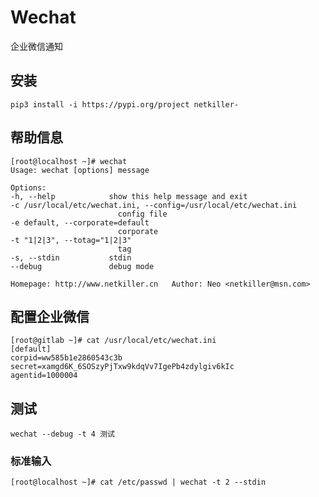 # Wechat

企业微信通知

## 安装

    pip3 install -i https://pypi.org/project netkiller-
    
## 帮助信息

    [root@localhost ~]# wechat 
    Usage: wechat [options] message

    Options:
    -h, --help            show this help message and exit
    -c /usr/local/etc/wechat.ini, --config=/usr/local/etc/wechat.ini
                            config file
    -e default, --corporate=default
                            corporate
    -t "1|2|3", --totag="1|2|3"
                            tag
    -s, --stdin           stdin
    --debug               debug mode

    Homepage: http://www.netkiller.cn	Author: Neo <netkiller@msn.com>

## 配置企业微信

    [root@gitlab ~]# cat /usr/local/etc/wechat.ini
    [default]
    corpid=ww585b1e2860543c3b
    secret=xamgd6K_6SOSzyPjTxw9kdqVv7IgePb4zdylgiv6kIc
    agentid=1000004

## 测试

    wechat --debug -t 4 测试

### 标准输入

    [root@localhost ~]# cat /etc/passwd | wechat -t 2 --stdin